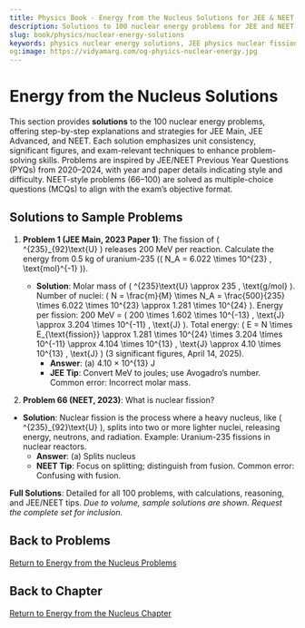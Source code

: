 ```yaml
---
title: Physics Book - Energy from the Nucleus Solutions for JEE & NEET
description: Solutions to 100 nuclear energy problems for JEE and NEET, inspired by PYQs (2020–2024), with step-by-step explanations.
slug: book/physics/nuclear-energy-solutions
keywords: physics nuclear energy solutions, JEE physics nuclear fission solutions, NEET physics nuclear fusion solutions, modern physics
og:image: https://vidyamarg.com/og-physics-nuclear-energy.jpg
---
```


# Energy from the Nucleus Solutions

This section provides **solutions** to the 100 nuclear energy problems, offering step-by-step explanations and strategies for JEE Main, JEE Advanced, and NEET. Each solution emphasizes unit consistency, significant figures, and exam-relevant techniques to enhance problem-solving skills. Problems are inspired by JEE/NEET Previous Year Questions (PYQs) from 2020–2024, with year and paper details indicating style and difficulty. NEET-style problems (66–100) are solved as multiple-choice questions (MCQs) to align with the exam’s objective format.

## Solutions to Sample Problems
1. **Problem 1 (JEE Main, 2023 Paper 1)**: The fission of \( ^{235}_{92}\text{U} \) releases 200 MeV per reaction. Calculate the energy from 0.5 kg of uranium-235 (\( N_A = 6.022 \times 10^{23} \, \text{mol}^{-1} \)).
   - **Solution**: Molar mass of \( ^{235}\text{U} \approx 235 \, \text{g/mol} \). Number of nuclei: \( N = \frac{m}{M} \times N_A = \frac{500}{235} \times 6.022 \times 10^{23} \approx 1.281 \times 10^{24} \). Energy per fission: 200 MeV = \( 200 \times 1.602 \times 10^{-13} \, \text{J} \approx 3.204 \times 10^{-11} \, \text{J} \). Total energy: \( E = N \times E_{\text{fission}} \approx 1.281 \times 10^{24} \times 3.204 \times 10^{-11} \approx 4.104 \times 10^{13} \, \text{J} \approx 4.10 \times 10^{13} \, \text{J} \) (3 significant figures, April 14, 2025).
     - **Answer**: (a) 4.10 × 10^{13} J
     - **JEE Tip**: Convert MeV to joules; use Avogadro’s number. Common error: Incorrect molar mass.

66. **Problem 66 (NEET, 2023)**: What is nuclear fission?
   - **Solution**: Nuclear fission is the process where a heavy nucleus, like \( ^{235}_{92}\text{U} \), splits into two or more lighter nuclei, releasing energy, neutrons, and radiation. Example: Uranium-235 fissions in nuclear reactors.
     - **Answer**: (a) Splits nucleus
     - **NEET Tip**: Focus on splitting; distinguish from fusion. Common error: Confusing with fusion.

**Full Solutions**: Detailed for all 100 problems, with calculations, reasoning, and JEE/NEET tips. *Due to volume, sample solutions are shown. Request the complete set for inclusion.*

## Back to Problems
[Return to Energy from the Nucleus Problems](./problems.md)

## Back to Chapter
[Return to Energy from the Nucleus Chapter](./index.md)